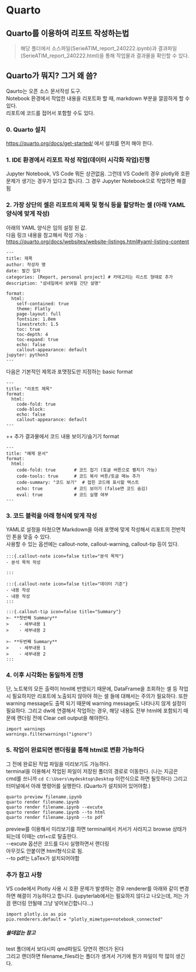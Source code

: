 # Quarto

## Quarto를 이용하여 리포트 작성하는법

> 해당 폴더에서 소스파일(SerieATIM_report_240222.ipynb)과 결과파일(SerieATIM_report_240222.html)을 통해 작업물과 결과물을 확인할 수 있다.

## Quarto가 뭐지? 그거 왜 씀?
Qaurto는 오픈 소스 문서작성 도구.<br>
Notebook 환경에서 작업한 내용을 리포트화 할 때, markdown 부분을 깔끔하게 할 수 있다. <br>
리포트에 코드를 접어서 포함할 수도 있다.



### 0. Quarto 설치<br>
https://quarto.org/docs/get-started/ 에서 설치를 먼저 해야 한다.

### 1. IDE 환경에서 리포트 작성 작업(데이터 시각화 작업)진행<br>
Jupyter Notebook, VS Code 뭐든 상관없음. 그런데 VS Code의 경우 plotly와 호환 문제가 생기는 경우가 있다고 합니다. 그 경우 Jupyter Notebook으로 작업하면 해결됨

### 2. 가장 상단의 셀은 리포트의 제목 및 형식 등을 할당하는 셀 (아래 YAML양식에 맞게 작성)
아래의 YAML 양식은 임의 설정 된 값. <br>
다음 링크 내용을 참고해서 작성 가능 : https://quarto.org/docs/websites/website-listings.html#yaml-listing-content
```
---
title: 제목
author: 작성자 명
date: 발간 일자
categories: [Report, personal project] # 카테고리는 리스트 형태로 추가
description: "섬네일에서 보여질 간단 설명"

format:
  html:
    self-contained: true
    theme: Flatly
    page-layout: full
    fontsize: 1.0em
    linestretch: 1.5
    toc: true
    toc-depth: 4
    toc-expand: true
    echo: false
    callout-appearance: default
jupyter: python3
---
```
다음은 기본적인 제목과 포맷정도만 지정하는 basic format
```
---
title: "리포트 제목"
format:
  html:
    code-fold: true
    code-block:
    echo: false
    callout-appearance: default
---
```
\++ 추가 결과물에서 코드 내용 보이기/숨기기 format
```
---
title: "예제 문서"
format:
  html:
    code-fold: true       # 코드 접기 (토글 버튼으로 펼치기 가능)
    code-tools: true      # 코드 복사 버튼/토글 메뉴 추가
    code-summary: "코드 보기"  # 접힌 코드에 표시할 텍스트
    echo: true            # 코드 보이기 (false면 코드 숨김)
    eval: true            # 코드 실행 여부
---
```


### 3. 코드 블럭을 아래 형식에 맞게 작성
YAML로 설정을 마쳤으면 Markdown을 아래 포맷에 맞게 작성해서 리포트의 전반적인 톤을 맞출 수 있다.<br>
사용할 수 있는 옵션에는 callout-note, callout-warning, callout-tip 등이 있다.
```
:::{.callout-note icon=false title="분석 목적"}
- 분석 목적 작성

::: 

:::{.callout-note icon=false title="데이터 기준"}
- 내용 작성
- 내용 작성
:::

:::{.callout-tip icon=false title="Summary"} 
>- **첫번째 Summary**
>    - 세부내용 1
>    - 세부내용 2

>- **두번째 Summary**
>    - 세부내용 1
>    - 세부내용 2
:::
```

### 4. 이후 시각화는 동일하게 진행
단, 노트북의 모든 출력이 html에 반영되기 때문에, DataFrame을 조회하는 셀 등 작업 시 필요하지만 리포트에 노출되지 않아야 하는 셀 들에 대해서는 주의가 필요하다. 또한 warning message도 출력 되기 때문에 warning message도 나타나지 않게 설정이 필요하다. 그리고 dw에 연결해서 작업하는 경우, 해당 내용도 전부 html에 포함되기 때문에 랜더링 전에 Clear cell output을 해야한다.
```
import warnings
warnings.filterwarnings("ignore")
```

### 5. 작업이 완료되면 랜더링을 통해 html로 변환 가능하다
그 전에 완료된 작업 파일을 미리보기도 가능하다.<br>
terminal을 이용해서 작업된 파일이 저장된 폴더의 경로로 이동한다. (나는 지금은 cmd를 쓰니까 `cd C:\Users\mydesktop\Desktop` 이런식으로 하면 될듯하다)
그리고 터미널에서 아래 명령어를 실행한다. (Quarto가 설치되어 있어야함.)
```
quarto preview filename.ipynb
quarto render filename.ipynb
quarto render filename.ipynb --excute
quarto render filename.ipynb --to html
quarto render filename.ipynb --to pdf
```
preview를 이용해서 미리보기를 하면 terminal에서 커서가 사라지고 browse 상태가 되는데 이때는 ctrl+c로 탈출한다.<br>
\--excute 옵션은 코드를 다시 실행하면서 랜더링<br>
아무것도 안붙이면 html형식으로 됨.<br>
\--to pdf는 LaTex가 설치되어야함

### 추가 참고 사항
VS code에서 Plotly 사용 시 호환 문제가 발생하는 경우 renderer를 아래와 같이 변경하면 해결이 가능하다고 합니다. 
(jupyterlab에서는 필요하지 않다고 나오는데, 저는 가끔 랜더링 안될때 그냥 넣어보긴합니다…)
```
import plotly.io as pio
pio.renderers.default = "plotly_mimetype+notebook_connected"
```


##### 쓸데없는 참고
test 폴더에서 보다시피 qmd파일도 당연히 랜더가 된다 <br>
그리고 랜더하면 filename_files라는 폴더가 생겨서 거기에 뭔가 파일이 막 많이 생긴다.
